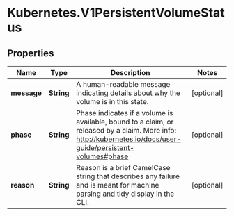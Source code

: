 # Kubernetes.V1PersistentVolumeStatus

## Properties
Name | Type | Description | Notes
------------ | ------------- | ------------- | -------------
**message** | **String** | A human-readable message indicating details about why the volume is in this state. | [optional] 
**phase** | **String** | Phase indicates if a volume is available, bound to a claim, or released by a claim. More info: http://kubernetes.io/docs/user-guide/persistent-volumes#phase | [optional] 
**reason** | **String** | Reason is a brief CamelCase string that describes any failure and is meant for machine parsing and tidy display in the CLI. | [optional] 


